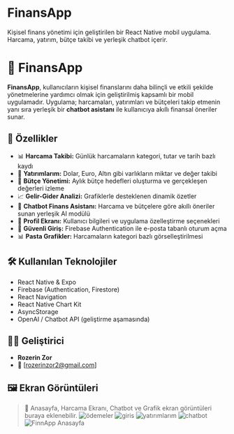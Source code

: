 # FinansApp
Kişisel finans yönetimi için geliştirilen bir React Native mobil uygulama. Harcama, yatırım, bütçe takibi ve yerleşik chatbot içerir.
# 💸 FinansApp

**FinansApp**, kullanıcıların kişisel finanslarını daha bilinçli ve etkili şekilde yönetmelerine yardımcı olmak için geliştirilmiş kapsamlı bir mobil uygulamadır. Uygulama; harcamaları, yatırımları ve bütçeleri takip etmenin yanı sıra yerleşik bir **chatbot asistanı** ile kullanıcıya akıllı finansal öneriler sunar.

## 🚀 Özellikler

- 📊 **Harcama Takibi:** Günlük harcamaların kategori, tutar ve tarih bazlı kaydı
- 💼 **Yatırımlarım:** Dolar, Euro, Altın gibi varlıkların miktar ve değer takibi
- 🎯 **Bütçe Yönetimi:** Aylık bütçe hedefleri oluşturma ve gerçekleşen değerleri izleme
- 📈 **Gelir-Gider Analizi:** Grafiklerle desteklenen dinamik özetler
- 🤖 **Chatbot Finans Asistanı:** Harcama ve bütçelere göre akıllı öneriler sunan yerleşik AI modülü
- 👤 **Profil Ekranı:** Kullanıcı bilgileri ve uygulama özelleştirme seçenekleri
- 🔐 **Güvenli Giriş:** Firebase Authentication ile e-posta tabanlı oturum açma
- 📊 **Pasta Grafikler:** Harcamaların kategori bazlı görselleştirilmesi

## 🛠️ Kullanılan Teknolojiler

- React Native & Expo
- Firebase (Authentication, Firestore)
- React Navigation
- React Native Chart Kit
- AsyncStorage
- OpenAI / Chatbot API (geliştirme aşamasında)

## 🧑‍💻 Geliştirici

- **Rozerin Zor**  
- 📧 [rozerinzor2@gmail.com]

## 🖼️ Ekran Görüntüleri

> 📌 Anasayfa, Harcama Ekranı, Chatbot ve Grafik ekran görüntüleri buraya eklenebilir.
![ödemeler](https://github.com/user-attachments/assets/f670aaf9-b2c1-411f-b609-52271675c2d8)
![giris](https://github.com/user-attachments/assets/2affed7a-144c-469c-b118-cb2ee25c937e)
![yatırımlarım](https://github.com/user-attachments/assets/4d0614b9-91a6-404b-9519-d4b533f109af)
![chatbot](https://github.com/user-attachments/assets/cd412292-4bab-4cb6-b268-053700fc4e30)
![FinnApp Anasayfa](https://github.com/user-attachments/assets/c669fdad-cc3d-4b7e-a4b1-6d2e11622aea)




